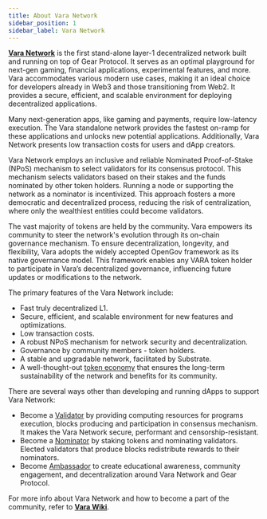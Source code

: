 ```yaml
---
title: About Vara Network
sidebar_position: 1
sidebar_label: Vara Network
---
```


**[Vara Network](https://vara.network/)** is the first stand-alone layer-1 decentralized network built and running on top of Gear Protocol. It serves as an optimal playground for next-gen gaming, financial applications, experimental features, and more. Vara accommodates various modern use cases, making it an ideal choice for developers already in Web3 and those transitioning from Web2. It provides a secure, efficient, and scalable environment for deploying decentralized applications.

Many next-generation apps, like gaming and payments, require low-latency execution. The Vara standalone network provides the fastest on-ramp for these applications and unlocks new potential applications. Additionally, Vara Network presents low transaction costs for users and dApp creators.

Vara Network employs an inclusive and reliable Nominated Proof-of-Stake (NPoS) mechanism to select validators for its consensus protocol. This mechanism selects validators based on their stakes and the funds nominated by other token holders. Running a node or supporting the network as a nominator is incentivized. This approach fosters a more democratic and decentralized process, reducing the risk of centralization, where only the wealthiest entities could become validators.

The vast majority of tokens are held by the community. Vara empowers its community to steer the network's evolution through its on-chain governance mechanism. To ensure decentralization, longevity, and flexibility, Vara adopts the widely accepted OpenGov framework as its native governance model. This framework enables any VARA token holder to participate in Vara’s decentralized governance, influencing future updates or modifications to the network.

The primary features of the Vara Network include:

- Fast truly decentralized L1.
- Secure, efficient, and scalable environment for new features and optimizations.
- Low transaction costs.
- A robust NPoS mechanism for network security and decentralization.
- Governance by community members - token holders.
- A stable and upgradable network, facilitated by Substrate.
- A well-thought-out [token economy](https://wiki.vara.network/docs/tokenomics/) that ensures the long-term sustainability of the network and benefits for its community. 

There are several ways other than developing and running dApps to support Vara Network:
- Become a [Validator](https://wiki.vara.network/docs/staking/validate) by providing computing resources for programs execution, blocks producing and participation in consensus mechanism. It makes the Vara Network secure, performant and censorship-resistant.
- Become a [Nominator](https://wiki.vara.network/docs/staking/nominate) by staking tokens and nominating validators. Elected validators that produce blocks redistribute rewards to their nominators.
- Become [Ambassador](https://vara.network/ambassadors) to create educational awareness, community engagement, and decentralization around Vara Network and Gear Protocol.

For more info about Vara Network and how to become a part of the community, refer to **[Vara Wiki](https://wiki.vara.network/)**.

